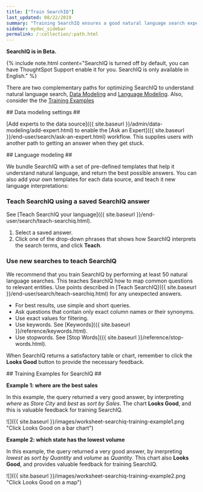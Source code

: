 ```yaml
---
title: ["Train SearchIQ"]
last_updated: 08/22/2019
summary: "Training SearchIQ ensures a good natural language search experience."
sidebar: mydoc_sidebar
permalink: /:collection/:path.html
---
```

**SearchIQ is in Beta.**

{% include note.html content="SearchIQ is turned off by default, you can have ThoughtSpot Support enable it for you. SearchIQ is only available in English." %}

There are two complementary paths for optimizing SearchIQ to understand natural language search, [Data Modeling](#data-modeling) and [Language Modeling](#language). Also, consider the the [Training Examples](#training-examples)

<div id="data-modeling"></div>
## Data modeling settings ##

[Add experts to the data source]({{ site.baseurl }}/admin/data-modeling/add-expert.html) to enable the [Ask an Expert]({{ site.baseurl }}/end-user/search/ask-an-expert.html) workflow. This supplies users with another path to getting an answer when they get stuck.

<div id="language-modeling"></div>
## Language modeling ##

We bundle SearchIQ with a set of pre-defined templates that help it understand natural language, and return the best possible answers. You can also add your own templates for each data source, and teach it new language interpretations:

<!-- this is not there
#### Teach SearchIQ from the Data Tab ####

   1. Click the **Data** tab.
   2. Click the three dot icon, and choose **Teach**.  

   This takes you to a screen where you can map searches to things in the data.
   For example, you can map the phrase “best movie” to match the search “top movie_title sort by imdb_score”.

    -->

### Teach SearchIQ using a saved SearchIQ answer ###

See [Teach SearchIQ your language]({{ site.baseurl }}/end-user/search/teach-searchiq.html).

   1. Select a saved answer.
   2. Click one of the drop-down phrases that shows how SearchIQ interprets the search terms, and click **Teach**.

### Use new searches to teach SearchIQ ###

   We recommend that you train SearchIQ by performing at least 50 natural language searches. This teaches SearchIQ how to map common questions to relevant entities. Use points described in [Teach SearchIQ]({{ site.baseurl }}/end-user/search/teach-searchiq.html) for any unexpected answers.

   - For best results, use simple and short queries.
   - Ask questions that contain only exact column names or their synonyms.
   - Use exact values for filtering.
   - Use keywords. See [Keywords]({{ site.baseurl }}/reference/keywords.html).
   - Use stopwords. See [Stop Words]({{ site.baseurl }}/reference/stop-words.html).

   When SearchIQ returns a satisfactory table or chart, remember to click the **Looks Good** button to provide the necessary feedback.

<div id="training-examples"></div>
## Training Examples for SearchIQ ##

**Example 1: where are the best sales**

In this example, the query returned a very good answer, by interpreting _where_ as _Store City_ and _best_ as _sort by Sales_. The chart **Looks Good**, and this is valuable feedback for training SearchIQ.

![]({{ site.baseurl }}/images/worksheet-searchiq-training-example1.png "Click Looks Good on a bar chart")

**Example 2: which state has the lowest volume**

In this example, the query returned a very good answer, by inerpreting _lowest_ as _sort by Quantity_ and _volume_ as _Quantity_. This chart also **Looks Good**, and provides valuable feedback for training SearchIQ.

![]({{ site.baseurl }}/images/worksheet-searchiq-training-example2.png "Click Looks Good on a map")

<!-- comment from vk: As part of this training we would never use Ask an Expert (as data source owner who is training is an expert)

**Example 3: where should i build a new store**

This example was not as successful as the previous ones; it just returned a simple table with Store City and Store Name columns. The question is too sophisticated for SearchIQ, so we **Ask an expert** how to improve the answer.

![]({{ site.baseurl }}/images/worksheet-searchiq-training-example3.png "Click ask an expert")
-->
